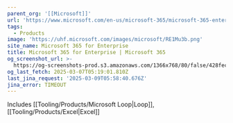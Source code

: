 ```yaml
---
parent_org: '[[Microsoft]]'
url: 'https://www.microsoft.com/en-us/microsoft-365/microsoft-365-enterprise'
tags:
  - Products
image: 'https://uhf.microsoft.com/images/microsoft/RE1Mu3b.png'
site_name: Microsoft 365 for Enterprise
title: Microsoft 365 for Enterprise | Microsoft 365
og_screenshot_url: >-
  https://og-screenshots-prod.s3.amazonaws.com/1366x768/80/false/428fecd2c2b3d4a9bd30548260a1c1ee91670991b55b0981b1a2e25000539143.jpeg
og_last_fetch: 2025-03-07T05:19:01.810Z
last_jina_request: '2025-03-09T05:58:40.676Z'
jina_error: TIMEOUT
---
```

Includes [[Tooling/Products/Microsoft Loop|Loop]], [[Tooling/Products/Excel|Excel]]



